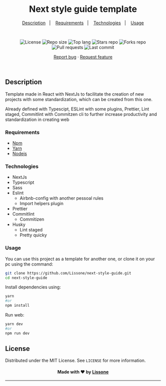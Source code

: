 <h1 align="center">
  Next style guide template
</h1>

<p align="center">
  <a href="#description">Description</a>&nbsp;&nbsp;&nbsp;|&nbsp;&nbsp;&nbsp;
  <a href="#requirements">Requirements</a>&nbsp;&nbsp;&nbsp;|&nbsp;&nbsp;&nbsp;
  <a href="#technologies">Technologies</a>&nbsp;&nbsp;&nbsp;|&nbsp;&nbsp;&nbsp;
  <a href="#usage">Usage</a>
</p>
<br />
<p align="center">
  <img src="https://img.shields.io/static/v1?label=license&message=MIT" alt="License">
  <img src="https://img.shields.io/github/repo-size/Lissone/next-style-guide" alt="Repo size" />
  <img src="https://img.shields.io/github/languages/top/Lissone/next-style-guide" alt="Top lang" />
  <img src="https://img.shields.io/github/stars/Lissone/next-style-guide" alt="Stars repo" />
  <img src="https://img.shields.io/github/forks/Lissone/next-style-guide" alt="Forks repo" />
  <img src="https://img.shields.io/github/issues-pr/Lissone/next-style-guide" alt="Pull requests" >
  <img src="https://img.shields.io/github/last-commit/Lissone/next-style-guide" alt="Last commit" />
</p>

<p align="center">
  <a href="https://github.com/Lissone/next-style-guide/issues">Report bug</a>
  ·
  <a href="https://github.com/Lissone/next-style-guide/issues">Request feature</a>
</p>

<br />

## Description

Template made in React with NextJs to facilitate the creation of new projects with some standardization, which can be created from this one.

 Already defined with Typescipt, ESLint with some plugins, Prettier, Lint staged, Commitlint with Commitzen cli to further increase productivity and standardization in creating web 

### Requirements

- [Npm](https://www.npmjs.com/)
- [Yarn](https://yarnpkg.com/)
- [Nodejs](https://nodejs.org/en/)

### Technologies

- NextJs
- Typescript
- Sass
- Eslint
  - Airbnb-config with another pessoal rules
  - Import helpers plugin
- Prettier
- Commitlint
  - Commitizen
- Husky
  - Lint staged
  - Pretty quicky

### Usage

You can use this project as a template for another one, or clone it on your pc using the command:

```bash
git clone https://github.com/Lissone/next-style-guide.git
cd next-style-guide
```

Install dependencies using:

```bash
yarn
#or
npm install
```

Run web:

```bash
yarn dev
#or
npm run dev
```

## License

Distributed under the MIT License. See `LICENSE` for more information.

<h4 align="center">
  Made with ❤️ by <a href="https://github.com/Lissone" target="_blank">Lissone</a>
</h4>

<hr />
